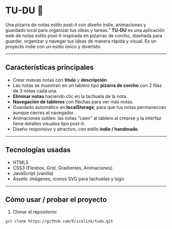 # TU-DU 📝
Una pizarra de notas estilo post-it con diseño indie, animaciones y guardado local para organizar tus ideas y tareas.”
**TU-DU** es una aplicación web de notas estilo post-it inspirada en pizarras de corcho, diseñada para guardar, organizar y navegar tus ideas de manera rápida y visual. Es un proyecto indie con un estilo único y divertido.

---

## Características principales

- Crear nuevas notas con **título** y **descripción**.  
- Las notas se muestran en un tablero tipo **pizarra de corcho** con 2 filas de 3 notas cada una.  
- **Eliminar notas** haciendo clic en la tachuela de la nota.  
- **Navegación de tableros** con flechas para ver más notas.  
- Guardado automático en **localStorage**, para que tus notas permanezcan aunque cierres el navegador.  
- Animaciones sutiles: las notas "caen" al tablero al crearse y la interfaz tiene detalles visuales tipo post-it.  
- Diseño responsivo y atractivo, con estilo **indie / handmade**.

---

## Tecnologías usadas

- HTML5  
- CSS3 (Flexbox, Grid, Gradientes, Animaciones)  
- JavaScript (vanilla)  
- Assets: imágenes, iconos SVG para tachuelas y logo

---

## Cómo usar / probar el proyecto

1. Clonar el repositorio:

```bash
git clone https://github.com/Ericolink/tudu.git
